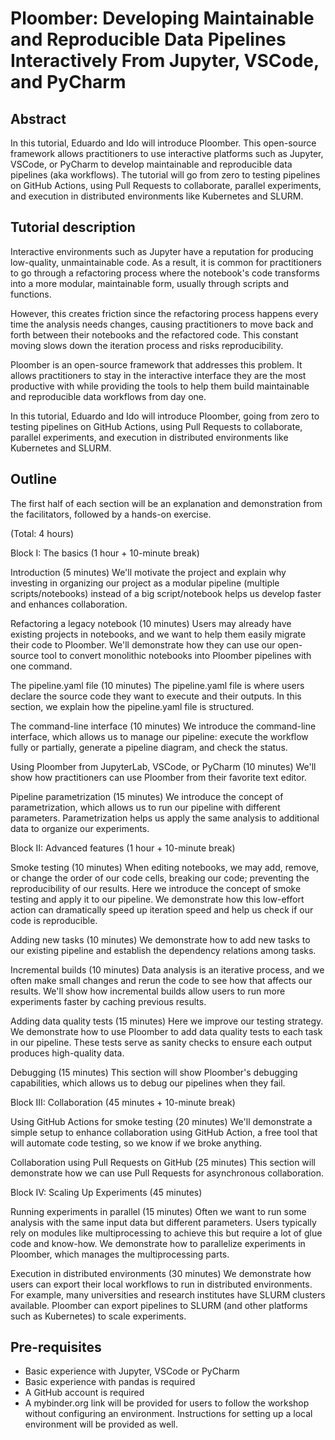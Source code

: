 # Ploomber: Developing Maintainable and Reproducible Data Pipelines Interactively From Jupyter, VSCode, and PyCharm

## Abstract

In this tutorial, Eduardo and Ido will introduce Ploomber. This open-source framework allows practitioners to use interactive platforms such as Jupyter, VSCode, or PyCharm to develop maintainable and reproducible data pipelines (aka workflows). The tutorial will go from zero to testing pipelines on GitHub Actions, using Pull Requests to collaborate, parallel experiments, and execution in distributed environments like Kubernetes and SLURM.

## Tutorial description

Interactive environments such as Jupyter have a reputation for producing low-quality, unmaintainable code. As a result, it is common for practitioners to go through a refactoring process where the notebook's code transforms into a more modular, maintainable form, usually through scripts and functions.

However, this creates friction since the refactoring process happens every time the analysis needs changes, causing practitioners to move back and forth between their notebooks and the refactored code. This constant moving slows down the iteration process and risks reproducibility.

Ploomber is an open-source framework that addresses this problem. It allows practitioners to stay in the interactive interface they are the most productive with while providing the tools to help them build maintainable and reproducible data workflows from day one.

In this tutorial, Eduardo and Ido will introduce Ploomber, going from zero to testing pipelines on GitHub Actions, using Pull Requests to collaborate, parallel experiments, and execution in distributed environments like Kubernetes and SLURM.

## Outline

The first half of each section will be an explanation and demonstration from the facilitators, followed by a hands-on exercise.

(Total: 4 hours)


Block I: The basics
(1 hour + 10-minute break)

Introduction (5 minutes)
We'll motivate the project and explain why investing in organizing our project as a modular pipeline (multiple scripts/notebooks) instead of a big script/notebook helps us develop faster and enhances collaboration.

Refactoring a legacy notebook (10 minutes)
Users may already have existing projects in notebooks, and we want to help them easily migrate their code to Ploomber. We'll demonstrate how they can use our open-source tool to convert monolithic notebooks into Ploomber pipelines with one command.

The pipeline.yaml file (10 minutes)
The pipeline.yaml file is where users declare the source code they want to execute and their outputs. In this section, we explain how the pipeline.yaml file is structured.

The command-line interface (10 minutes)
We introduce the command-line interface, which allows us to manage our pipeline: execute the workflow fully or partially, generate a pipeline diagram, and check the status.

Using Ploomber from JupyterLab, VSCode, or PyCharm (10 minutes)
We'll show how practitioners can use Ploomber from their favorite text editor.

Pipeline parametrization (15 minutes)
We introduce the concept of parametrization, which allows us to run our pipeline with different parameters. Parametrization helps us apply the same analysis to additional data to organize our experiments.


Block II: Advanced features
(1 hour + 10-minute break)

Smoke testing (10 minutes)
When editing notebooks, we may add, remove, or change the order of our code cells, breaking our code; preventing the reproducibility of our results. Here we introduce the concept of smoke testing and apply it to our pipeline. We demonstrate how this low-effort action can dramatically speed up iteration speed and help us check if our code is reproducible.

Adding new tasks (10 minutes)
We demonstrate how to add new tasks to our existing pipeline and establish the dependency relations among tasks.

Incremental builds (10 minutes)
Data analysis is an iterative process, and we often make small changes and rerun the code to see how that affects our results. We'll show how incremental builds allow users to run more experiments faster by caching previous results.

Adding data quality tests (15 minutes)
Here we improve our testing strategy. We demonstrate how to use Ploomber to add data quality tests to each task in our pipeline. These tests serve as sanity checks to ensure each output produces high-quality data.

Debugging (15 minutes)
This section will show Ploomber's debugging capabilities, which allows us to debug our pipelines when they fail.


Block III: Collaboration
(45 minutes + 10-minute break)

Using GitHub Actions for smoke testing (20 minutes)
We'll demonstrate a simple setup to enhance collaboration using GitHub Action, a free tool that will automate code testing, so we know if we broke anything.

Collaboration using Pull Requests on GitHub (25 minutes)
This section will demonstrate how we can use Pull Requests for asynchronous collaboration.


Block IV: Scaling Up Experiments
(45 minutes)

Running experiments in parallel (15 minutes)
Often we want to run some analysis with the same input data but different parameters. Users typically rely on modules like multiprocessing to achieve this but require a lot of glue code and know-how. We demonstrate how to parallelize experiments in Ploomber, which manages the multiprocessing parts.

Execution in distributed environments (30 minutes)
We demonstrate how users can export their local workflows to run in distributed environments. For example, many universities and research institutes have SLURM clusters available. Ploomber can export pipelines to SLURM (and other platforms such as Kubernetes) to scale experiments.

## Pre-requisites

* Basic experience with Jupyter, VSCode or PyCharm
* Basic experience with pandas is required
* A GitHub account is required
* A mybinder.org link will be provided for users to follow the workshop without configuring an environment. Instructions for setting up a local environment will be provided as well.